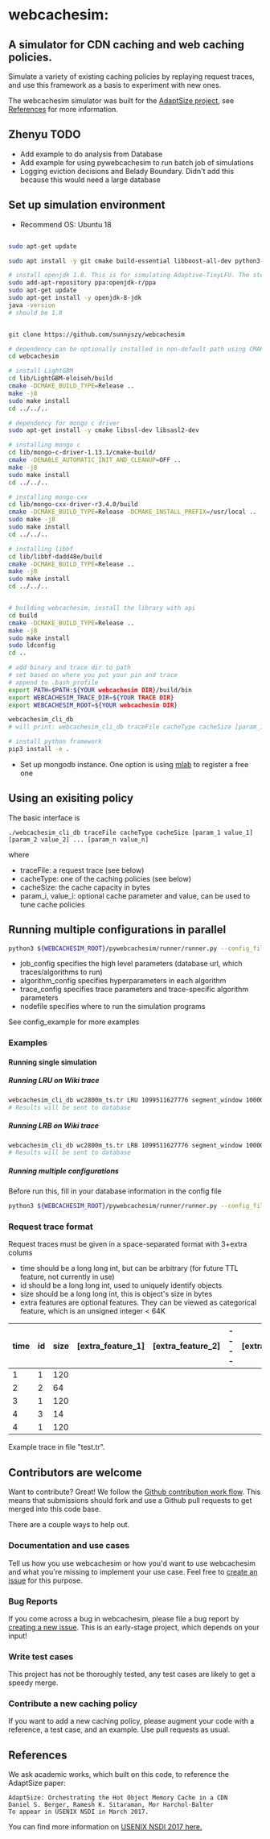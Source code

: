 # webcachesim:



## A simulator for CDN caching and web caching policies.

Simulate a variety of existing caching policies by replaying request traces, and use this framework as a basis to experiment with new ones.

The webcachesim simulator was built for the [AdaptSize project](https://github.com/dasebe/AdaptSize), see [References](#references) for more information.

## Zhenyu TODO
* Add example to do analysis from Database
* Add example for using pywebcachesim to run batch job of simulations
* Logging eviction decisions and Belady Boundary. Didn't add this because this would need a large database

## Set up simulation environment
* Recommend OS: Ubuntu 18
```bash

sudo apt-get update

sudo apt install -y git cmake build-essential libboost-all-dev python3-pip parallel libprocps-dev

# install openjdk 1.8. This is for simulating Adaptive-TinyLFU. The steps has to be one by one
sudo add-apt-repository ppa:openjdk-r/ppa
sudo apt-get update
sudo apt-get install -y openjdk-8-jdk
java -version  
# should be 1.8


git clone https://github.com/sunnyszy/webcachesim

# dependency can be optionally installed in non-default path using CMAKE_INSTALL_PREFIX CMAKE_PREFIX_PATH
cd webcachesim

# install LightGBM
cd lib/LightGBM-eloiseh/build
cmake -DCMAKE_BUILD_TYPE=Release ..
make -j8
sudo make install
cd ../../..

# dependency for mongo c driver
sudo apt-get install -y cmake libssl-dev libsasl2-dev

# installing mongo c
cd lib/mongo-c-driver-1.13.1/cmake-build/
cmake -DENABLE_AUTOMATIC_INIT_AND_CLEANUP=OFF ..
make -j8
sudo make install
cd ../../..

# installing mongo-cxx
cd lib/mongo-cxx-driver-r3.4.0/build
cmake -DCMAKE_BUILD_TYPE=Release -DCMAKE_INSTALL_PREFIX=/usr/local ..
sudo make -j8
sudo make install
cd ../../..

# installing libbf
cd lib/libbf-dadd48e/build
cmake -DCMAKE_BUILD_TYPE=Release ..
make -j8
sudo make install
cd ../../..


# building webcachesim, install the library with api
cd build
cmake -DCMAKE_BUILD_TYPE=Release ..
make -j8
sudo make install
sudo ldconfig
cd ..

# add binary and trace dir to path
# set based on where you put your pin and trace
# append to .bash_profile
export PATH=$PATH:${YOUR webcachesim DIR}/build/bin
export WEBCACHESIM_TRACE_DIR=${YOUR TRACE DIR}
export WEBCACHESIM_ROOT=${YOUR webcachesim DIR}

webcachesim_cli_db
# will print: webcachesim_cli_db traceFile cacheType cacheSize [param_1 value_1] [param_2 value_2] ... [param_n value_n] 

# install python framework
pip3 install -e .


```
* Set up mongodb instance. One option is using [mlab](https://mlab.com/home) to register a free one
<!--# run the code-->
<!--cd webcachesim-->
<!--python3 pywebcachesim/runner/runner.py --config_file job/job_dev.yaml --algorithm_param_file algorithm_params.yaml --trace_param_file trace_params.yaml-->

## Using an exisiting policy

The basic interface is

    ./webcachesim_cli_db traceFile cacheType cacheSize [param_1 value_1] [param_2 value_2] ... [param_n value_n]

where

 - traceFile: a request trace (see below)
 - cacheType: one of the caching policies (see below)
 - cacheSize: the cache capacity in bytes
 - param_i, value_i: optional cache parameter and value, can be used to tune cache policies

## Running multiple configurations in parallel

```bash
python3 ${WEBCACHESIM_ROOT}/pywebcachesim/runner/runner.py --config_file ${job_config}  --algorithm_param_file ${algorithm_config} --trace_param_file ${trace_config} --nodefile ${nodefile}
```

 - job_config specifies the high level parameters (database url, which traces/algorithms to run)
 - algorithm_config specifies hyperparameters in each algorithm
 - trace_config specifies trace parameters and trace-specific algorithm parameters
 - nodefile specifies where to run the simulation programs
 
See config_example for more examples

### Examples

#### Running single simulation

##### Running LRU on Wiki trace
```bash
webcachesim_cli_db wc2800m_ts.tr LRU 1099511627776 segment_window 1000000 real_time_segment_window 600 dburl ${YOUR mongodb uri} dbcollection ${YOUR prefer mongodb collection} 
# Results will be sent to database
```

##### Running LRB on Wiki trace
```bash
webcachesim_cli_db wc2800m_ts.tr LRB 1099511627776 segment_window 1000000 real_time_segment_window 600 memory_window 536870912 dburl ${YOUR mongodb uri} dbcollection ${YOUR prefer mongodb collection} 
# Results will be sent to database
```

##### Running multiple configurations

Before run this, fill in your database information in the config file

```bash
python3 ${WEBCACHESIM_ROOT}/pywebcachesim/runner/runner.py --config_file ${WEBCACHESIM_ROOT}/config_example/job_dev.yaml  --algorithm_param_file ${WEBCACHESIM_ROOT}/config_example/algorithm_params.yaml  --trace_param_file ${WEBCACHESIM_ROOT}/config_example/trace_params.yaml --nodefile ${WEBCACHESIM_ROOT}/config_example/nodefile
```


### Request trace format

Request traces must be given in a space-separated format with 3+extra colums
- time should be a long long int, but can be arbitrary (for future TTL feature, not currently in use)
- id should be a long long int, used to uniquely identify objects
- size should be a long long int, this is object's size in bytes
- extra features are optional features. They can be viewed as categorical feature, which is an unsigned integer < 64K

| time |  id | size | \[extra_feature_1\] | \[extra_feature_2\] | ---- | \[extra_feature_n\] |
| ---- | --- | ---- |  ----               | ----                | ---- | ----                |
|   1  |  1  |  120 |
|   2  |  2  |   64 |
|   3  |  1  |  120 |
|   4  |  3  |  14  |
|   4  |  1 |  120 |

Example trace in file "test.tr".

<!--### Available caching policies-->

<!--There are currently ten caching policies. This section describes each one, in turn, its parameters, and how to run it on the "test.tr" example trace with cache size 1000 Bytes.-->

<!--#### LRU-->

<!--does: least-recently used eviction-->

<!--params: none-->

<!--example usage:-->

<!--    ./webcachesim test.tr LRU 1000-->
<!--     -->
<!--#### FIFO-->

<!--does: first-in first-out eviction-->

<!--params: none-->

<!--example usage:-->

<!--    ./webcachesim test.tr FIFO 1000-->
<!--    -->
<!--#### GDS-->

<!--does: greedy dual size eviction-->

<!--params: none-->

<!--example usage:-->

<!--    ./webcachesim test.tr GDS 1000-->
<!--    -->
<!--#### GDSF-->

<!--does: greedy dual-size frequency eviction-->

<!--params: none-->

<!--example usage:-->

<!--    ./webcachesim test.tr GDSF 1000-->
<!--    -->
<!--#### LFU-DA-->

<!--does: least-frequently used eviction with dynamic aging-->

<!--params: none-->

<!--example usage:-->

<!--    ./webcachesim test.tr LFUDA 1000-->
<!--    -->
<!--    -->
<!--#### Filter-LRU-->

<!--does: LRU eviction + admit only after N requests-->

<!--params: n - admit after n requests)-->

<!--example usage (admit after 10 requests):-->

<!--    ./webcachesim test.tr Filter 1000 n=10-->
<!--    -->
<!--#### Threshold-LRU-->

<!--does: LRU eviction + admit only after N requests-->

<!--params: t - the size threshold in log form (base 2)-->

<!--example usage (admit only objects smaller than 512KB):-->

<!--    ./webcachesim test.tr ThLRU 1000 t=19-->
<!--    -->
<!--#### ExpProb-LRU-->

<!--does: LRU eviction + admit with probability exponentially decreasing with object size-->

<!--params: c - the size which has a 50% chance of being admitted (used to determine the exponential family)-->

<!--example usage (admit objects with size 256KB with about 50% probability):-->

<!--    ./webcachesim test.tr ExpLRU 1000 c=18-->
<!--  -->
<!--#### LRU-K-->

<!--does: evict object which has oldest K-th reference in the past-->

<!--params: k - eviction based on k-th reference in the past-->

<!--example usage (each segment gets half the capacity)-->

<!--    ./webcachesim test.tr LRUK 1000 k=4-->


<!--## How to get traces:-->


<!--### Generate your own traces with a given distribution-->

<!--One example is a Pareto (Zipf-like) popularity distribution and Bounded-Pareto object size distribution.-->
<!--The "basic_trace" tool takes the following parameters:-->

<!-- - how many unique objects-->
<!-- - how many requests to generate for most popular object (total request length will be a multiple of that)-->
<!-- - Pareto shape-->
<!-- - min object size-->
<!-- - max object size-->
<!-- - output name for trace-->

<!--Here's an example that recreates the "test.tr" trace for the examples above. This uses the "basic_trace" generator with 1000 objects, about 10000 requests overall, Pareto shape 1.8 and object sizes between 1 and 10000 bytes.-->

<!--    g++ tracegenerator/basic_trace.cc -std=c++11 -o basic_trace-->
<!--    ./basic_trace 1000 1000 1.8 1 10000 test.tr-->
<!--    make-->
<!--    ./webcachesim test.tr 0 LRU 1000-->


<!--### Rewrite existing open-source traces-->

<!--Example: download a public 1999 request trace ([trace description](http://www.cs.bu.edu/techreports/abstracts/1999-011)), rewrite it into our format, and run the simulator.-->

<!--    wget http://www.cs.bu.edu/techreports/1999-011-usertrace-98.gz-->
<!--    gunzip 1999-011-usertrace-98.gz-->
<!--    g++ -o rewrite -std=c++11 ../traceparser/rewrite_trace_http.cc-->
<!--    ./rewrite 1999-011-usertrace-98 test.tr-->
<!--    make-->
<!--    ./webcachesim test.tr 0 LRU 1073741824-->


<!--## Implement a new policy-->

<!--All cache implementations inherit from "Cache" (in policies/cache.h) which defines common features such as the cache capacity, statistics gathering, and the request interface. Defining a new policy needs little overhead-->

<!--    class YourPolicy: public Cache {-->
<!--    public:-->
<!--      // interface to set arbitrary parameters request-->
<!--      virtual void setPar(string parName, string parValue) {-->
<!--        if(parName=="myPar") {-->
<!--          myPar = stof(parValue);-->
<!--        }-->
<!--      }-->
<!--    -->
<!--       // requests call this function with their id and size-->
<!--      bool request (const long cur_req, const long long size) {-->
<!--       // your policy goes here-->
<!--      }-->
<!--    -->
<!--    protected:-->
<!--      double myPar;-->
<!--    };-->
<!--    // register your policy with the framework-->
<!--    static Factory<YourPolicy> factoryYP("YourPolicy");-->
<!-- -->
<!--This allows the user interface side to conveniently configure and use your new policy.-->

<!--    // create new cache-->
<!--    unique_ptr<Cache> webcache = move(Cache::create_unique("YourPolicy"));-->
<!--    // set cache capacity-->
<!--    webcache->setSize(1000);-->
<!--    // set an arbitrary param (parser implement by yourPolicy)-->
<!--    webcache->setPar("myPar", "0.94");-->



## Contributors are welcome

Want to contribute? Great! We follow the [Github contribution work flow](https://help.github.com/articles/github-flow/).
This means that submissions should fork and use a Github pull requests to get merged into this code base.

There are a couple ways to help out.

### Documentation and use cases

Tell us how you use webcachesim or how you'd want to use webcachesim and what you're missing to implement your use case.
Feel free to [create an issue](https://github.com/dasebe/webcachesim/issues/new) for this purpose.

### Bug Reports

If you come across a bug in webcachesim, please file a bug report by [creating a new issue](https://github.com/dasebe/webcachesim/issues/new). This is an early-stage project, which depends on your input!

### Write test cases

This project has not be thoroughly tested, any test cases are likely to get a speedy merge.

### Contribute a new caching policy

If you want to add a new caching policy, please augment your code with a reference, a test case, and an example. Use pull requests as usual.

## References

We ask academic works, which built on this code, to reference the AdaptSize paper:

    AdaptSize: Orchestrating the Hot Object Memory Cache in a CDN
    Daniel S. Berger, Ramesh K. Sitaraman, Mor Harchol-Balter
    To appear in USENIX NSDI in March 2017.
    
You can find more information on [USENIX NSDI 2017 here.](https://www.usenix.org/conference/nsdi17/technical-sessions)
